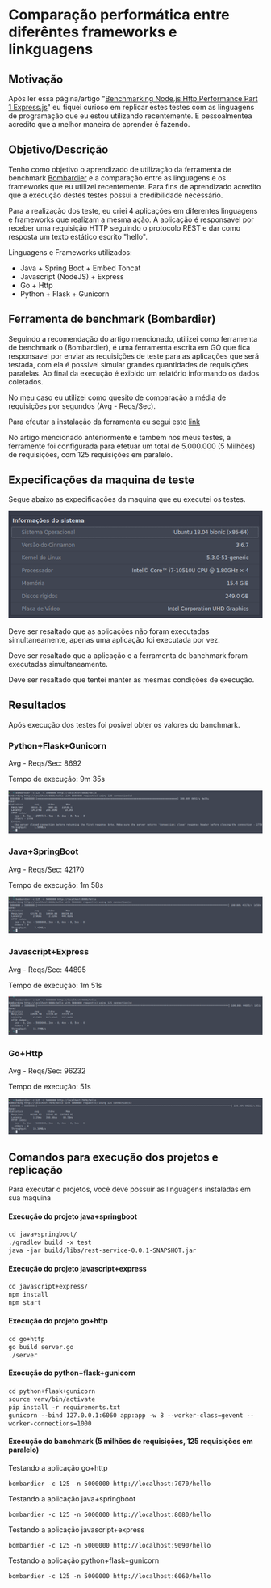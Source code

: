 # Comparação performática entre diferêntes frameworks e linkguagens

## Motivação
Após ler essa página/artigo "[Benchmarking Node.js Http Performance Part 1 Express.js](https://mamaz.github.io/benchmarking-nodejs-http-performance.html)" eu fiquei curioso em replicar estes testes com as linguagens de programação que eu estou utilizando recentemente. E pessoalmentea acredito que a melhor maneira de aprender é fazendo.

## Objetivo/Descrição
Tenho como objetivo o aprendizado de utilização da ferramenta de benchmark [Bombardier](https://github.com/codesenberg/bombardier) e a comparação entre as linguagens e os frameworks que eu utilizei recentemente. Para fins de aprendizado acredito que a execução destes testes possui a credibilidade necessário.

Para a realização dos teste, eu criei 4 aplicações em diferentes linguagens e frameworks que realizam a mesma ação. A aplicação é responsavel por receber uma requisição HTTP seguindo o protocolo REST e dar como resposta um texto estático escrito "hello".

Linguagens e Frameworks utilizados:

* Java + Spring Boot + Embed Toncat
* Javascript (NodeJS) + Express
* Go + Http
* Python + Flask + Gunicorn


## Ferramenta de benchmark (Bombardier)
Seguindo a recomendação do artigo mencionado, utilizei como ferramenta de benchmark o (Bombardier), é uma ferramenta escrita em GO que fica responsavel por enviar as requisições de teste para as aplicações que será testada, com ela é possivel simular grandes quantidades de requisições paralelas. Ao final da execução é exibido um relatório informando os dados coletados.

No meu caso eu utilizei como quesito de comparação a média de requisições por segundos (Avg - Reqs/Sec).

Para efeutar a instalação da ferramenta eu segui este [link](https://softwaretester.info/http-benchmarking-with-bombardier/)

No artigo mencionado anteriormente e tambem nos meus testes, a ferramente foi configurada para efetuar um total de 5.000.000 (5 Milhões) de requisições, com 125 requisições em paralelo.


## Expecificações da maquina de teste

Segue abaixo as expecificações da maquina que eu executei os testes.

![machine-specs](https://github.com/achimid/frameworks-rest-performance-test/blob/master/_imagens/machine-specs.png)

Deve ser resaltado que as aplicações não foram executadas simultaneamente, apenas uma aplicação foi executada por vez.

Deve ser resaltado que a aplicação e a ferramenta de banchmark foram executadas simultaneamente.

Deve ser resaltado que tentei manter as mesmas condições de execução.


## Resultados

Após execução dos testes foi posivel obter os valores do banchmark.

### Python+Flask+Gunicorn

Avg - Reqs/Sec: 8692 

Tempo de execução: 9m 35s

![python+flask+gunicorn](https://github.com/achimid/frameworks-rest-performance-test/blob/master/_imagens/python%2Bflask%2Bgunicorn.png)


### Java+SpringBoot

Avg - Reqs/Sec: 42170 

Tempo de execução: 1m 58s

![java+springboot](https://github.com/achimid/frameworks-rest-performance-test/blob/master/_imagens/java%2Bspringboot.png)


### Javascript+Express

Avg - Reqs/Sec: 44895 

Tempo de execução: 1m 51s

![javascript+express](https://github.com/achimid/frameworks-rest-performance-test/blob/master/_imagens/javascript%2Bexpress.png)


### Go+Http

Avg - Reqs/Sec: 96232 

Tempo de execução: 51s

![go+http](https://github.com/achimid/frameworks-rest-performance-test/blob/master/_imagens/go%2Bhttp.png)



## Comandos para execução dos projetos e replicação

Para executar o projetos, você deve possuir as linguagens instaladas em sua maquina

#### Execução do projeto java+springboot
    cd java+springboot/
    ./gradlew build -x test
    java -jar build/libs/rest-service-0.0.1-SNAPSHOT.jar    

#### Execução do projeto javascript+express
    cd javascript+express/
    npm install
    npm start

#### Execução do projeto go+http
    cd go+http
    go build server.go
    ./server

#### Execução do python+flask+gunicorn
    cd python+flask+gunicorn
    source venv/bin/activate
    pip install -r requirements.txt
    gunicorn --bind 127.0.0.1:6060 app:app -w 8 --worker-class=gevent --worker-connections=1000

#### Execução do banchmark (5 milhões de requisições, 125 requisições em paralelo)
    
Testando a aplicação go+http

    bombardier -c 125 -n 5000000 http://localhost:7070/hello

Testando a aplicação java+springboot

    bombardier -c 125 -n 5000000 http://localhost:8080/hello

Testando a aplicação javascript+express

    bombardier -c 125 -n 5000000 http://localhost:9090/hello

Testando a aplicação python+flask+gunicorn

    bombardier -c 125 -n 5000000 http://localhost:6060/hello



